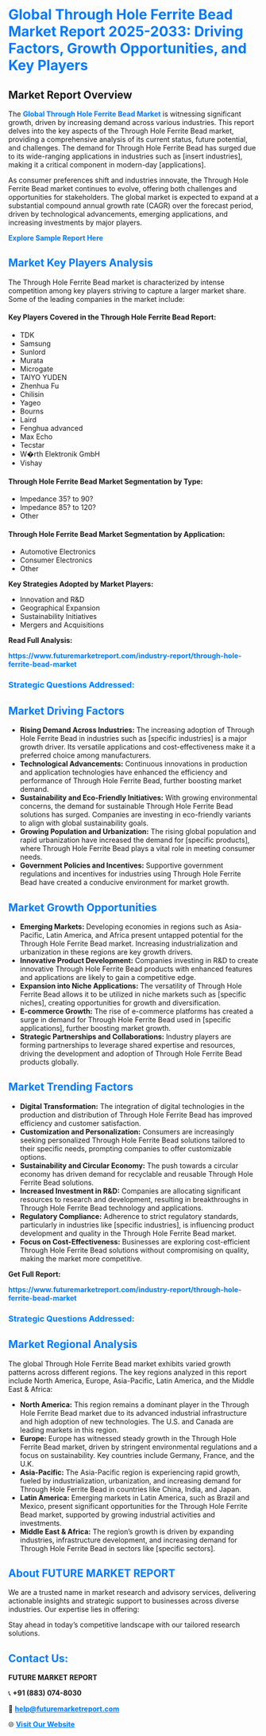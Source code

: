 <h1 style="color: #007BFF;">Global Through Hole Ferrite Bead Market Report 2025-2033: Driving Factors, Growth Opportunities, and Key Players</h1>

<section id="overview">
<h2>Market Report Overview</h2>
<p>The <a href="https://www.futuremarketreport.com/industry-report/through-hole-ferrite-bead-market" style="color: #007BFF; text-decoration: none;"><strong>Global Through Hole Ferrite Bead Market</strong></a> is witnessing significant growth, driven by increasing demand across various industries. This report delves into the key aspects of the Through Hole Ferrite Bead market, providing a comprehensive analysis of its current status, future potential, and challenges. The demand for Through Hole Ferrite Bead has surged due to its wide-ranging applications in industries such as [insert industries], making it a critical component in modern-day [applications].</p>
<p>As consumer preferences shift and industries innovate, the Through Hole Ferrite Bead market continues to evolve, offering both challenges and opportunities for stakeholders. The global market is expected to expand at a substantial compound annual growth rate (CAGR) over the forecast period, driven by technological advancements, emerging applications, and increasing investments by major players.</p>
</section>

<section id="overview">
<p><a href="https://www.futuremarketreport.com/request-sample/reportId=115704" style="color: #007BFF; text-decoration: none;"><strong>Explore Sample Report Here</strong></a></p>
</section>

<section id="key-players">
<h2 style="color: #007BFF;">Market Key Players Analysis</h2>
<p>The Through Hole Ferrite Bead market is characterized by intense competition among key players striving to capture a larger market share. Some of the leading companies in the market include:</p>
<h4>Key Players Covered in the Through Hole Ferrite Bead Report:</h4>
<ul><li>TDK</li><li>Samsung</li><li>Sunlord</li><li>Murata</li><li>Microgate</li><li>TAIYO YUDEN</li><li>Zhenhua Fu</li><li>Chilisin</li><li>Yageo</li><li>Bourns</li><li>Laird</li><li>Fenghua advanced</li><li>Max Echo</li><li>Tecstar</li><li>W�rth Elektronik GmbH</li><li>Vishay</li></ul>
<h4>Through Hole Ferrite Bead Market Segmentation by Type:</h4>
<ul><li>Impedance 35? to 90?</li><li>Impedance 85? to 120?</li><li>Other</li></ul>

<h4>Through Hole Ferrite Bead Market Segmentation by Application:</h4>
<ul><li>Automotive Electronics</li><li>Consumer Electronics</li><li>Other</li></ul>
<p><strong>Key Strategies Adopted by Market Players:</strong></p>
<ul>
<li>Innovation and R&D</li>
<li>Geographical Expansion</li>
<li>Sustainability Initiatives</li>
<li>Mergers and Acquisitions</li>
</ul>
</section>

<section>
<p><strong>Read Full Analysis: </strong></p><a href="https://www.futuremarketreport.com/industry-report/through-hole-ferrite-bead-market" style="color: #007BFF; text-decoration: none;"><strong>https://www.futuremarketreport.com/industry-report/through-hole-ferrite-bead-market</strong></a>
<h3 style="color: #007BFF;">Strategic Questions Addressed:</h3>
</section>

<section id="driving-factors">
<h2 style="color: #007BFF;">Market Driving Factors</h2>
<ul>
<li><strong>Rising Demand Across Industries:</strong> The increasing adoption of Through Hole Ferrite Bead in industries such as [specific industries] is a major growth driver. Its versatile applications and cost-effectiveness make it a preferred choice among manufacturers.</li>
<li><strong>Technological Advancements:</strong> Continuous innovations in production and application technologies have enhanced the efficiency and performance of Through Hole Ferrite Bead, further boosting market demand.</li>
<li><strong>Sustainability and Eco-Friendly Initiatives:</strong> With growing environmental concerns, the demand for sustainable Through Hole Ferrite Bead solutions has surged. Companies are investing in eco-friendly variants to align with global sustainability goals.</li>
<li><strong>Growing Population and Urbanization:</strong> The rising global population and rapid urbanization have increased the demand for [specific products], where Through Hole Ferrite Bead plays a vital role in meeting consumer needs.</li>
<li><strong>Government Policies and Incentives:</strong> Supportive government regulations and incentives for industries using Through Hole Ferrite Bead have created a conducive environment for market growth.</li>
</ul>
</section>

<section id="growth-opportunities">
<h2 style="color: #007BFF;">Market Growth Opportunities</h2>
<ul>
<li><strong>Emerging Markets:</strong> Developing economies in regions such as Asia-Pacific, Latin America, and Africa present untapped potential for the Through Hole Ferrite Bead market. Increasing industrialization and urbanization in these regions are key growth drivers.</li>
<li><strong>Innovative Product Development:</strong> Companies investing in R&D to create innovative Through Hole Ferrite Bead products with enhanced features and applications are likely to gain a competitive edge.</li>
<li><strong>Expansion into Niche Applications:</strong> The versatility of Through Hole Ferrite Bead allows it to be utilized in niche markets such as [specific niches], creating opportunities for growth and diversification.</li>
<li><strong>E-commerce Growth:</strong> The rise of e-commerce platforms has created a surge in demand for Through Hole Ferrite Bead used in [specific applications], further boosting market growth.</li>
<li><strong>Strategic Partnerships and Collaborations:</strong> Industry players are forming partnerships to leverage shared expertise and resources, driving the development and adoption of Through Hole Ferrite Bead products globally.</li>
</ul>
</section>

<section id="trending-factors">
<h2 style="color: #007BFF;">Market Trending Factors</h2>
<ul>
<li><strong>Digital Transformation:</strong> The integration of digital technologies in the production and distribution of Through Hole Ferrite Bead has improved efficiency and customer satisfaction.</li>
<li><strong>Customization and Personalization:</strong> Consumers are increasingly seeking personalized Through Hole Ferrite Bead solutions tailored to their specific needs, prompting companies to offer customizable options.</li>
<li><strong>Sustainability and Circular Economy:</strong> The push towards a circular economy has driven demand for recyclable and reusable Through Hole Ferrite Bead solutions.</li>
<li><strong>Increased Investment in R&D:</strong> Companies are allocating significant resources to research and development, resulting in breakthroughs in Through Hole Ferrite Bead technology and applications.</li>
<li><strong>Regulatory Compliance:</strong> Adherence to strict regulatory standards, particularly in industries like [specific industries], is influencing product development and quality in the Through Hole Ferrite Bead market.</li>
<li><strong>Focus on Cost-Effectiveness:</strong> Businesses are exploring cost-efficient Through Hole Ferrite Bead solutions without compromising on quality, making the market more competitive.</li>
</ul>
</section>

<section>
<p><strong>Get Full Report: </strong></p><a href="https://www.futuremarketreport.com/industry-report/through-hole-ferrite-bead-market" style="color: #007BFF; text-decoration: none;"><strong>https://www.futuremarketreport.com/industry-report/through-hole-ferrite-bead-market</strong></a>
<h3 style="color: #007BFF;">Strategic Questions Addressed:</h3>
</section>


<section id="regional-analysis">
<h2 style="color: #007BFF;">Market Regional Analysis</h2>
<p>The global Through Hole Ferrite Bead market exhibits varied growth patterns across different regions. The key regions analyzed in this report include North America, Europe, Asia-Pacific, Latin America, and the Middle East & Africa:</p>
<ul>
<li><strong>North America:</strong> This region remains a dominant player in the Through Hole Ferrite Bead market due to its advanced industrial infrastructure and high adoption of new technologies. The U.S. and Canada are leading markets in this region.</li>
<li><strong>Europe:</strong> Europe has witnessed steady growth in the Through Hole Ferrite Bead market, driven by stringent environmental regulations and a focus on sustainability. Key countries include Germany, France, and the U.K.</li>
<li><strong>Asia-Pacific:</strong> The Asia-Pacific region is experiencing rapid growth, fueled by industrialization, urbanization, and increasing demand for Through Hole Ferrite Bead in countries like China, India, and Japan.</li>
<li><strong>Latin America:</strong> Emerging markets in Latin America, such as Brazil and Mexico, present significant opportunities for the Through Hole Ferrite Bead market, supported by growing industrial activities and investments.</li>
<li><strong>Middle East & Africa:</strong> The region’s growth is driven by expanding industries, infrastructure development, and increasing demand for Through Hole Ferrite Bead in sectors like [specific sectors].</li>
</ul>
</section>

<footer>
<h2 style="color: #007BFF;">About FUTURE MARKET REPORT</h2>
<p>We are a trusted name in market research and advisory services, delivering actionable insights and strategic support to businesses across diverse industries. Our expertise lies in offering:</p>

<p>Stay ahead in today’s competitive landscape with our tailored research solutions.</p>

<h2 style="color: #007BFF;">Contact Us:</h2>
<p><strong>FUTURE MARKET REPORT</strong></p>
<p>📞 <strong>+91 (883) 074-8030</strong></p>
<p>📧 <strong><a href="mailto:help@futuremarketreport.com" style="color: #007BFF;">help@futuremarketreport.com</a></strong></p>
<p>🌐 <strong><a href="https://www.futuremarketreport.com/" style="color: #007BFF;">Visit Our Website</a></strong></p>
</footer>